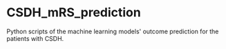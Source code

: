 # CSDH_mRS_prediction
Python scripts of the machine learning models' outcome prediction for the patients with CSDH. 
